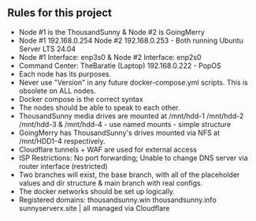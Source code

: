 ## Rules for this project
- Node #1 is the ThousandSunny & Node #2 is GoingMerry
- Node #1 192.168.0.254 Node #2 192.168.0.253 - Both running Ubuntu Server LTS 24.04
- Node #1 Interface: enp3s0 & Node #2 Interface: enp2s0
- Command Center: TheBaratie (Laptop) 192.168.0.222 - PopOS
- Each node has its purposes.
- Never use "Version" in any future docker-compose.yml scripts. This is obsolete on ALL nodes.
- Docker compose is the correct syntax
- The nodes should be able to speak to each other.
- ThousandSunny media drives are mounted at /mnt/hdd-1 /mnt/hdd-2 /mnt/hdd-3 & /mnt/hdd-4 - use named mounts - simple structure
- GoingMerry has ThousandSunny's drives mounted via NFS at /mnt/HDD1-4 respectively.
- Cloudflare tunnels + WAF are used for external access
- ISP Restrictions: No port forwarding; Unable to change DNS server via router interface (restricted)
- Two branches will exist, the base branch, with all of the placeholder values and dir structure & main branch with real configs.
- The docker networks should be set up logically.
- Registered domains: thousandsunny.win thousandsunny.info sunnyserverx.site | all managed via Cloudflare